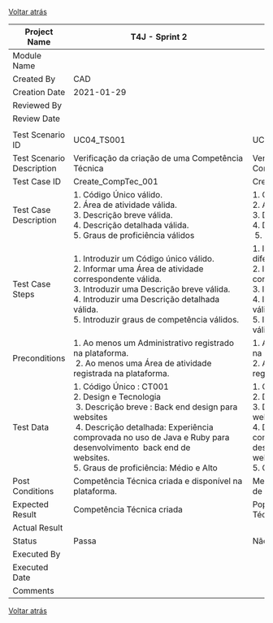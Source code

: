 [Voltar atrás](UC04_Especificar_Competencia_Tecnica.md)


| Project Name              | T4J - Sprint 2                                                                                                                                                                                                                                                                                                                                                                  |                                                                                                                                                                                                                                                                                                                                                                                                     |                                                                                                                                                                                                                                                                                                                                                                                                            |                                                                                                                                                                                                                                                                                                                         |                                                                                                                                                                                                                                                                                                                                   |                                                                                                                                                                                                                                                                                                                                                                                                                                        |
| ------------------------- | ------------------------------------------------------------------------------------------------------------------------------------------------------------------------------------------------------------------------------------------------------------------------------------------------------------------------------------------------------------------------------- | --------------------------------------------------------------------------------------------------------------------------------------------------------------------------------------------------------------------------------------------------------------------------------------------------------------------------------------------------------------------------------------------------- | ---------------------------------------------------------------------------------------------------------------------------------------------------------------------------------------------------------------------------------------------------------------------------------------------------------------------------------------------------------------------------------------------------------- | ----------------------------------------------------------------------------------------------------------------------------------------------------------------------------------------------------------------------------------------------------------------------------------------------------------------------- | --------------------------------------------------------------------------------------------------------------------------------------------------------------------------------------------------------------------------------------------------------------------------------------------------------------------------------- | -------------------------------------------------------------------------------------------------------------------------------------------------------------------------------------------------------------------------------------------------------------------------------------------------------------------------------------------------------------------------------------------------------------------------------------- |
| Module Name               |                                                                                                                                                                                                                                                                                                                                                                                 |                                                                                                                                                                                                                                                                                                                                                                                                     |                                                                                                                                                                                                                                                                                                                                                                                                            |                                                                                                                                                                                                                                                                                                                         |                                                                                                                                                                                                                                                                                                                                   |                                                                                                                                                                                                                                                                                                                                                                                                                                        |
| Created By                | CAD                                                                                                                                                                                                                                                                                                                                                                             |                                                                                                                                                                                                                                                                                                                                                                                                     |                                                                                                                                                                                                                                                                                                                                                                                                            |                                                                                                                                                                                                                                                                                                                         |                                                                                                                                                                                                                                                                                                                                   |                                                                                                                                                                                                                                                                                                                                                                                                                                        |
| Creation Date             | 2021-01-29                                                                                                                                                                                                                                                                                                                                                                        |                                                                                                                                                                                                                                                                                                                                                                                                     |                                                                                                                                                                                                                                                                                                                                                                                                            |                                                                                                                                                                                                                                                                                                                         |                                                                                                                                                                                                                                                                                                                                   |                                                                                                                                                                                                                                                                                                                                                                                                                                        |
| Reviewed By               |                                                                                                                                                                                                                                                                                                                                                                                 |                                                                                                                                                                                                                                                                                                                                                                                                     |                                                                                                                                                                                                                                                                                                                                                                                                            |                                                                                                                                                                                                                                                                                                                         |                                                                                                                                                                                                                                                                                                                                   |                                                                                                                                                                                                                                                                                                                                                                                                                                        |
| Review Date               |                                                                                                                                                                                                                                                                                                                                                                                 |                                                                                                                                                                                                                                                                                                                                                                                                     |                                                                                                                                                                                                                                                                                                                                                                                                            |                                                                                                                                                                                                                                                                                                                         |                                                                                                                                                                                                                                                                                                                                   |                                                                                                                                                                                                                                                                                                                                                                                                                                        |
|                           |                                                                                                                                                                                                                                                                                                                                                                                 |                                                                                                                                                                                                                                                                                                                                                                                                     |                                                                                                                                                                                                                                                                                                                                                                                                            |                                                                                                                                                                                                                                                                                                                         |                                                                                                                                                                                                                                                                                                                                   |                                                                                                                                                                                                                                                                                                                                                                                                                                        |
| Test Scenario ID          | UC04\_TS001                                                                                                                                                                                                                                                                                                                                                                     | UC04\_TS002                                                                                                                                                                                                                                                                                                                                                                                         | UC04\_TS003                                                                                                                                                                                                                                                                                                                                                                                                | UC04\_TS004                                                                                                                                                                                                                                                                                                             | UC04\_TS005                                                                                                                                                                                                                                                                                                                       | UC04\_TS006                                                                                                                                                                                                                                                                                                                                                                                                                            |
| Test Scenario Description | Verificação da criação de uma Competência Técnica                                                                                                                                                                                                                                                                                                                               | Verificação da criação de uma Competência Técnica                                                                                                                                                                                                                                                                                                                                                   | Verificação da criação de uma Competência Técnica                                                                                                                                                                                                                                                                                                                                                          | Verificação da criação de uma Competência Técnica                                                                                                                                                                                                                                                                       | Verificação da criação de uma Competência Técnica                                                                                                                                                                                                                                                                                 | Verificação da criação de uma Competência Técnica                                                                                                                                                                                                                                                                                                                                                                                      |
| Test Case ID              | Create\_CompTec\_001                                                                                                                                                                                                                                                                                                                                                            | Create\_CompTec\_001                                                                                                                                                                                                                                                                                                                                                                                | Create\_CompTec\_001                                                                                                                                                                                                                                                                                                                                                                                       | Create\_CompTec\_001                                                                                                                                                                                                                                                                                                    | Create\_CompTec\_001                                                                                                                                                                                                                                                                                                              | Create\_CompTec\_001                                                                                                                                                                                                                                                                                                                                                                                                                   |
| Test Case Description     | 1\. Código Único válido.<br>2\. Área de atividade válida.                    <br>3\. Descrição breve válida.              <br>4\. Descrição detalhada válida.              <br>5\. Graus de proficiência válidos                                                                                                                                                                | 1\. Código Único inválido.<br>2\. Área de atividade válida.<br>3\. Descrição breve válida.         <br>4\. Descrição detalhada válida.                 <br> 5. Graus de proficiência válidos                                                                                                                                                                                                        | 1\. Código Único válido.<br>2\. Área de atividade inválida.<br>3\. Descrição breve válida.<br>4\. Descrição detalhada válida.<br>5\. Graus de proficiência válidos                                                                                                                                                                                                                                         | 1\. Código Único válida.<br>  2. Área de atividade válida.<br>3\. Descrição breve inválida.              <br>4\. Descrição detalhada válida.                <br>5\. Graus de proficiência válidos                                                                                                                       | 1\. Código Único válido.<br> 2. Área de atividade válida<br>3\. Descrição breve válida.<br>4\. Descrição detalhada inválida.               <br>5\. Graus de proficiência válidos                                                                                                                                                  | 1\. Código Único válido.<br>2\. Área de atividade válida. <br>3\. Descrição breve válida.                       <br>4\. Descrição detalhada válida.                                <br>5\. Graus de proficiência inválidos                                                                                                                                                                                                             |
| Test Case Steps           | 1\. Introduzir um Código único válido.<br>2\. Informar uma Área de atividade correspondente válida.     <br>3\. Introduzir uma Descrição breve válida.<br>4\. Introduzir uma Descrição detalhada válida.                                                                    5. Introduzir graus de competência válidos.                                                         | 1\. Introduzir um Código único com formato diferente do padronizado.<br>2\. Informar uma Área de atividade correspondente válida.<br>3\. Introduzir uma Descrição breve válida.<br>4\. Introduzir uma Descrição detalhada válida.                              <br>5\. Introduzir graus de competência válidos.                                                                                     | 1\. Introduzir um Código único válido.<br>  2. Informar uma Área de atividade não existente.<br>3\. Introduzir uma Descrição breve válida.<br>4\. Introduzir uma Descrição detalhada válida.                                                                                                                    5. Introduzir graus de competência válidos.                                                | 1\. Introduzir um Código único válido.<br>2\. Informar uma Área de atividade correspondente válida.  <br>3\. Não introduz uma Descrição breve.<br>4\. Introduzir uma Descrição detalhada válida.                                                                            5. Introduzir graus de competência válidos. | 1\. Introduzir um Código único válido.<br>2\. Informar uma Área de atividade correspondente válida.<br>3\. Introduzir uma Descrição breve válida.<br>4\. Não Introduz uma Descrição detalhada.                                                                                        5. Introduzir graus de competência válidos. | 1\. Introduzir um Código único válido.<br>2\. Informar uma Área de atividade correspondente válida.<br>3\. Introduzir uma Descrição breve válida.<br>4\. Introduzir uma Descrição detalhada válida.                                                                                                                 5. Introduzir graus de competência inválidos.                                                                      |
| Preconditions             | 1\. Ao menos um Administrativo registrado na plataforma.                                   <br> 2. Ao menos uma Área de atividade registrada na plataforma.                                                                                                                                                                                                                     | 1\. Ao menos um Administrativo registrado na plataforma.                                    <br>2\. Ao menos uma Área de atividade registrada na plataforma.                                                                                                                                                                                                                                        | 1\. Ao menos um Administrativo registrado na plataforma.                                  <br>2\. Ao menos uma Área de atividade registrada na plataforma.                                                                                                                                                                                                                                                 | 1\. Ao menos um Administrativo registrado na plataforma.                                    <br>2\. Ao menos uma Área de atividade registrada na plataforma.                                                                                                                                                            | 1\. Ao menos um Administrativo registrado na plataforma.                                   <br>2\. Ao menos uma Área de atividade registrada na plataforma.                                                                                                                                                                       | 1\. Ao menos um Administrativo registrado na plataforma.                                    <br>2\. Ao menos uma Área de atividade registrada na plataforma.                                                                                                                                                                                                                                                                           |
| Test Data                 | 1\. Código Único : CT001<br>2\. Design e Tecnologia  <br> 3. Descrição breve : Back end design para websites                                            <br> 4. Descrição detalhada: Experiência comprovada no uso de Java e Ruby para desenvolvimento  back end de websites.                                                            5. Graus de proficiência: Médio e Alto | 1\. Código Único : Código 123<br>2\. Design e Tecnologia                <br>3\. Descrição breve : Back end design para websites                                             <br>4\. Descrição detalhada: Experiência comprovada no uso de Java e Ruby para desenvolvimento  back end de websites.                                                            5. Graus de proficiência: Médio e Alto | 1\. Código Único : CT001<br>2\. Confecção Têxtil.      <br>3\. Descrição breve : Back end design para websites                                             <br>4\. Descrição detalhada: Experiência comprovada no uso de Java e Ruby para desenvolvimento  back end de websites.                                                                                    5. Graus de proficiência: Médio e Alto | 1\. Código Único : CT001<br>2\. Design e Tecnologia<br>3\. Descrição breve : (vazio)<br>4\. Descrição detalhada: Experiência comprovada no uso de Java e Ruby para desenvolvimento  back end de websites.<br>5\. Graus de proficiência: Médio e Alto                                                                    | 1\. Código Único : CT001<br>2\. Design e Tecnologia<br>3\. Descrição breve : Back end design para websites                                             <br>4\. Descrição detalhada: (vazio)                                                        <br>5\. Graus de proficiência: Médio e Alto                                    | 1\. Código Único : CT001   <br>2\. Design e Tecnologia.                        <br>3\. Descrição breve : Back end design para websites                                             <br>4\. Descrição detalhada: Experiência comprovada no uso de Java e Ruby para desenvolvimento  back end de websites.                                                                                        <br>5\. Graus de proficiência: (vazio) |
| Post Conditions           | Competência Técnica criada e disponível na plataforma.                                                                                                                                                                                                                                                                                                                          | Mensagem de erro : "Código de registro de Competência Técnica inválido."                                                                                                                                                                                                                                                                                                                            | Mensagem de erro : "Não existe a Área de Atividade informada. "                                                                                                                                                                                                                                                                                                                                            | Mensagem de erro : "Descrição breve para registro de Competência Técnica obrigatória."                                                                                                                                                                                                                                  | Mensagem de erro : "Descrição detalhada para registro de Competência Técnica obrigatória."                                                                                                                                                                                                                                        | Mensagem de erro : "Definição de Grau(s) de proficiência para registro de Competência Técnica obrigatórios."                                                                                                                                                                                                                                                                                                                           |
| Expected Result           | Competência Técnica criada                                                                                                                                                                                                                                                                                                                                                      | Popup: Falha no registro de Competência Técnica.                                                                                                                                                                                                                                                                                                                                                    | Popup: Falha no registro de Competência Técnica.                                                                                                                                                                                                                                                                                                                                                           | Popup: Falha no registro de Competência Técnica.                                                                                                                                                                                                                                                                        | Popup: Falha no registro de Competência Técnica.                                                                                                                                                                                                                                                                                  | Popup: Falha no registro de Competência Técnica.                                                                                                                                                                                                                                                                                                                                                                                       |
| Actual Result             |                                                                                                                                                                                                                                                                                                                                                                                 |                                                                                                                                                                                                                                                                                                                                                                                                     |                                                                                                                                                                                                                                                                                                                                                                                                            |                                                                                                                                                                                                                                                                                                                         |                                                                                                                                                                                                                                                                                                                                   |                                                                                                                                                                                                                                                                                                                                                                                                                                        |
| Status                    | Passa                                                                                                                                                                                                                                                                                                                                                                           | Não passa                                                                                                                                                                                                                                                                                                                                                                                           | Não passa                                                                                                                                                                                                                                                                                                                                                                                                  | Não passa                                                                                                                                                                                                                                                                                                               | Não passa                                                                                                                                                                                                                                                                                                                         | Não passa                                                                                                                                                                                                                                                                                                                                                                                                                              |
| Executed By               |                                                                                                                                                                                                                                                                                                                                                                                 |                                                                                                                                                                                                                                                                                                                                                                                                     |                                                                                                                                                                                                                                                                                                                                                                                                            |                                                                                                                                                                                                                                                                                                                         |                                                                                                                                                                                                                                                                                                                                   |                                                                                                                                                                                                                                                                                                                                                                                                                                        |
| Executed Date             |                                                                                                                                                                                                                                                                                                                                                                                 |                                                                                                                                                                                                                                                                                                                                                                                                     |                                                                                                                                                                                                                                                                                                                                                                                                            |                                                                                                                                                                                                                                                                                                                         |                                                                                                                                                                                                                                                                                                                                   |                                                                                                                                                                                                                                                                                                                                                                                                                                        |
| Comments                  |                                                                                                                                                                                                                                                                                                                                                                                 |                                                                                                                                                                                                                                                                                                                                                                                                     |                                                                                                                                                                                                                                                                                                                                                                                                            |                                                                                                                                                                                                                                                                                                                         |                                                                                                                                                                                                                                                                                                                                   |                                                                                                                                                                                                                                                                                                                                                                                                                                        |

[Voltar atrás](https://github.com/blestonbandeiraUPSKILL/upskill_java1_labprg_grupo2/blob/main/Sprint%202/UC04_Especificar_Competencia_Tecnica/UC04_Especificar_Competencia_Tecnica.md)
